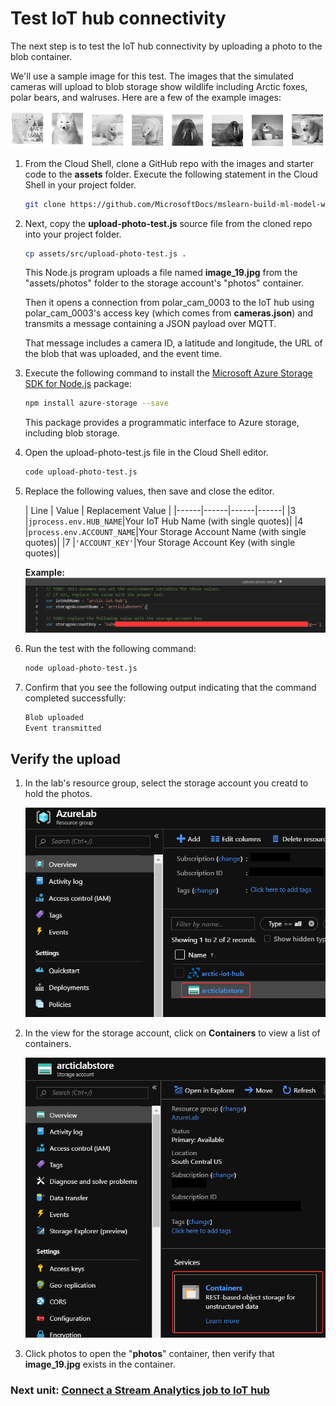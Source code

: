 # Test IoT hub connectivity
The next step is to test the IoT hub connectivity by uploading a photo to the blob container.

We'll use a sample image for this test. The images that the simulated cameras will upload to blob storage show wildlife including Arctic foxes, polar bears, and walruses. Here are a few of the example images:  

![Wildlife photos](media/5-wildlife-images.png)

1. From the Cloud Shell, clone a GitHub repo with the images and starter code to the **assets** folder. Execute the following statement in the Cloud Shell in your project folder.
    ```bash
    git clone https://github.com/MicrosoftDocs/mslearn-build-ml-model-with-azure-stream-analytics.git assets
    ```
1. Next, copy the **upload-photo-test.js** source file from the cloned repo into your project folder.
    ```bash
    cp assets/src/upload-photo-test.js .
    ```

    This Node.js program uploads a file named **image_19.jpg** from the "assets/photos" folder to the storage account's "photos" container.

    Then it opens a connection from polar_cam_0003 to the IoT hub using polar_cam_0003's access key (which comes from **cameras.json**) and transmits a message containing a JSON payload over MQTT.

    That message includes a camera ID, a latitude and longitude, the URL of the blob that was uploaded, and the event time.

1. Execute the following command to install the [Microsoft Azure Storage SDK for Node.js](https://www.npmjs.com/package/azure-storage) package:
    ```bash
    npm install azure-storage --save
    ```
    This package provides a programmatic interface to Azure storage, including blob storage.

1. Open the upload-photo-test.js file in the Cloud Shell editor.
    ```bash
    code upload-photo-test.js
    ```
1. Replace the following values, then save and close the editor.

    | Line | Value  | Replacement Value   |
    |------|------|------|------|
    |3 |```jprocess.env.HUB_NAME```|Your IoT Hub Name (with single quotes)|
    |4 |```process.env.ACCOUNT_NAME```|Your Storage Account Name (with single quotes)| 
    |7 |```'ACCOUNT_KEY'```|Your Storage Account Key (with single quotes)|
    
    **Example:**
    ![Example code](media/iot-hub-7.png)

1. Run the test with the following command:
    ```bash
    node upload-photo-test.js
    ```
1. Confirm that you see the following output indicating that the command completed successfully:
    ```bash
    Blob uploaded
    Event transmitted
    ```
## Verify the upload
1. In the lab's resource group, select the storage account you creatd to hold the photos.

    ![Verify uploads](media/verify-upload-1.png)

1. In the view for the storage account, click on **Containers** to view a list of containers. 

    ![Verify uploads](media/verify-upload-2.png)

1. Click photos to open the "**photos**" container, then verify that **image_19.jpg** exists in the container. 

### Next unit: [Connect a Stream Analytics job to IoT hub](connect-stream-analytics.md)